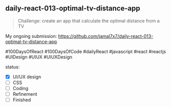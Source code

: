 ## daily-react-013-optimal-tv-distance-app

> Challenge: create an app that calculate the optimal distance from a TV

My ongoing submission: https://github.com/jamal7x7/daily-react-013-optimal-tv-distance-app

#100DaysOfReact #100DaysOfCode #dailyReact #javascript #react #reactjs #UIDesign #UIUX #UIUXDesign

status:

- [x] UI/UX design
- [ ] CSS
- [ ] Coding
- [ ] Refinement
- [ ] Finished